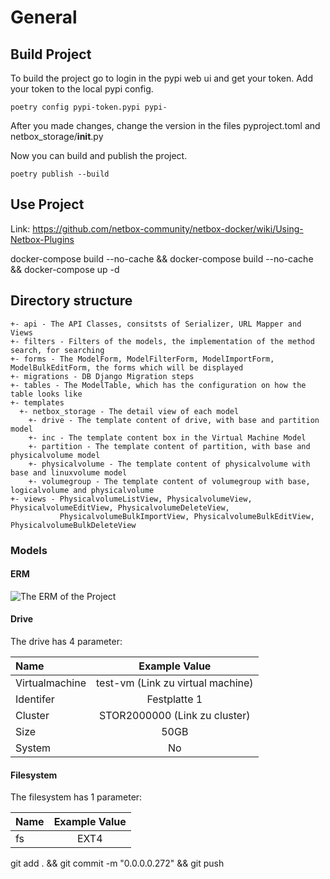 # General
## Build Project
To build the project go to login in the pypi web ui and get your token. Add your token to the local pypi config.
```
poetry config pypi-token.pypi pypi-
```
After you made changes, change the version in the files pyproject.toml and netbox_storage/__init__.py

Now you can build and publish the project.
```
poetry publish --build
```

## Use Project
Link: https://github.com/netbox-community/netbox-docker/wiki/Using-Netbox-Plugins

docker-compose build --no-cache && docker-compose build --no-cache && docker-compose up -d


## Directory structure

```
+- api - The API Classes, consitsts of Serializer, URL Mapper and Views
+- filters - Filters of the models, the implementation of the method search, for searching
+- forms - The ModelForm, ModelFilterForm, ModelImportForm, ModelBulkEditForm, the forms which will be displayed
+- migrations - DB Django Migration steps
+- tables - The ModelTable, which has the configuration on how the table looks like
+- templates
  +- netbox_storage - The detail view of each model
    +- drive - The template content of drive, with base and partition model
    +- inc - The template content box in the Virtual Machine Model
    +- partition - The template content of partition, with base and physicalvolume model
    +- physicalvolume - The template content of physicalvolume with base and linuxvolume model
    +- volumegroup - The template content of volumegroup with base, logicalvolume and physicalvolume
+- views - PhysicalvolumeListView, PhysicalvolumeView, PhysicalvolumeEditView, PhysicalvolumeDeleteView, 
           PhysicalvolumeBulkImportView, PhysicalvolumeBulkEditView, PhysicalvolumeBulkDeleteView
```
### Models
#### ERM

![The ERM of the Project](documents/erm.jpg?raw=true "ERM Diagram")

#### Drive
The drive has 4 parameter:

| Name           |           Example Value           |
|:---------------|:---------------------------------:|
| Virtualmachine | test-vm (Link zu virtual machine) |
| Identifer      |           Festplatte 1            |
| Cluster        |   STOR2000000 (Link zu cluster)   |
| Size           |               50GB                |
| System         |                No                 |

#### Filesystem
The filesystem has 1 parameter:

| Name | Example Value |
|:-----|:-------------:|
| fs   |     EXT4      |



git add . && git commit -m "0.0.0.0.272" && git push

